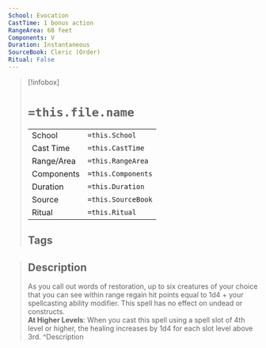 ```yaml
---
School: Evocation
CastTime: 1 bonus action
RangeArea: 60 feet
Components: V
Duration: Instantaneous
SourceBook: Cleric (Order)
Ritual: False
---
```

> [!infobox]
>
> # `=this.file.name`
> |            |                    |
> | ---------- | ------------------ |
> | School     | `=this.School`     |
> | Cast Time  | `=this.CastTime`   |
> | Range/Area | `=this.RangeArea`  |
> | Components | `=this.Components` |
> | Duration   | `=this.Duration`   |
> | Source     | `=this.SourceBook` |
> | Ritual     | `=this.Ritual`     |
>## Tags
>

> ## Description
> As you call out words of restoration, up to six creatures of your choice that you can see within range regain hit points equal to 1d4 + your spellcasting ability modifier. This spell has no effect on undead or constructs.<br> <b>At Higher Levels</b>: When you cast this spell using a spell slot of 4th level or higher, the healing increases by 1d4 for each slot level above 3rd. 
> ^Description